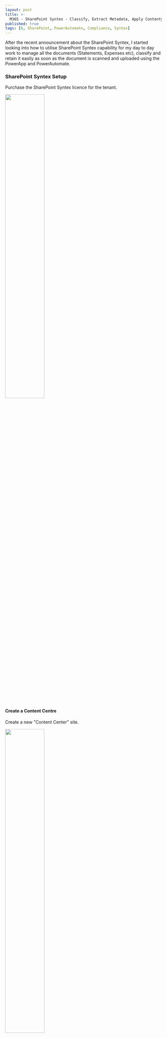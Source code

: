 ```yaml
---
layout: post
title: >-
  M365 - SharePoint Syntex - Classify, Extract Metadata, Apply Contentype and Retain documents automatically uploaded using PowerApp and PowerAutomate.
published: true
tags: [6, SharePoint, PowerAutomate, Compliance, Syntex]
---
```


After the recent announcement about the SharePoint Syntex, I started looking into how to utilise SharePoint Syntex capability for my day to day work to manage all the documents (Statements, Expenses etc), classify and retain it easily as soon as the document is scanned and uploaded using the PowerApp and PowerAutomate.

### SharePoint Syntex Setup

Purchase the SharePoint Syntex licence for the tenant.

<img src="../images/posts/6/SharePoint-Syntex-Product.png" width="50%" height="50%">

#### Create a Content Centre

Create a new "Content Center" site.

<img src="../images/posts/6/Content-Center-Template.png" width="50%" height="50%">

Go to the Content Centre site

<img src="../images/posts/6/Content-Center-Site.png" width="50%" height="50%">

### Create a model

Once the content centre is ready, Create a model 'Expenses' to train some sample content for classification, extraction and apply it to a document library.

<img src="../images/posts/6/Create-Model-1.png" width="80%" height="80%">

The above creates the model with a new Intelligent Document content type.

<img src="../images/posts/6/Model-ContentType.png" width="80%" height="80%">

Train, Classify, Extract Metadata and Publish the model to a library.

<img src="../images/posts/6/Create-Model.png" width="80%" height="80%">

#### Add example files

Upload a list of sample documents to the model.

<img src="../images/posts/6/Sample-Model-Files.png" width="40%" height="40%">

#### Classify files and run training

Classify the uploaded sample files for the type 'Expenses'.

<img src="../images/posts/6/Train_Classify_files.png" width="70%" height="70%">

#### Create and Train Extractors

Create an Extractor 'Total' to get the Total amount from the expenses document and Train it with the sample uploaded documents.

<img src="../images/posts/6/Create-Extractor-Train.png" width="70%" height="70%">

The above step will extract the data and store it as a metadata in the document library.

#### Apply model to libraries

Apply the model to a document library by selecting the site and the document library.

<img src="../images/posts/6/Apply-Model-Library.png" width="70%" height="70%">

The applied model can be removed from the model dashboard page.

<img src="../images/posts/6/Model-Libraries.png" width="70%" height="70%">

Once the model is applied to the document library, it publishes the 'Expenses' model content type with the additional metadata like 'Classification Date', 'Confidential Score' and along with the 'Total' extracted metadata specified in the model.

<img src="../images/posts/6/Library-ContentTypes.png" width="70%" height="70%">

Now we have the model created and applied to a document library ready to classify and extract the data.

### Create a powerapp to scan and upload the document

Create a PowerApp / PowerAutomate (based on <a target='_blank' href='https://www.youtube.com/watch?v=3QaiM8SeWfM'>Shane Young - training video</a>) to scan and upload the document to the above library.

<img src="../images/posts/6/powerapp-scan.png" width="70%" height="70%">

Link the below PowerAutomate to upload to upload the scanned document.

<img src="../images/posts/6/powerautomate-scan.png" width="70%" height="70%">

### Scan and Upload the document

Now lets scan the document and upload it to the document library.

#### Scan the document
<img src="../images/posts/6/powerapp-syntex-scan.png" width="20%" height="20%">

#### Upload the document to the SharePoint library
<img src="../images/posts/6/model-document-upload.png" width="70%" height="70%">

#### Document classified and metadata extracted based on the model configuration

Once the document is uploaded to the document library, the model will scan and extract the metadata accordingly.
In this case, it has automatically extracted the Total amount spend on the expenses and update the 'Total' metadata column and updates the content type as 'Expenses'

<img src="../images/posts/6/model-document-classified.png" width="70%" height="70%">

### Retain document based on the Content Type

The above can also be used to apply the retention label to the document based on the model so that the contents can be retained based on the type of document.

#### Set the Retention label on the model

The model can be set to apply label at the time of classification as below.

<img src="../images/posts/6/model-retentionlabel.png" width="70%" height="70%">

Once it is configured, the retention label is applied at the time of classification.

<img src="../images/posts/6/document-sample-with-retention.png" width="70%" height="70%">
